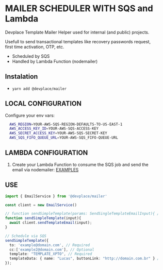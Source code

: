 # MAILER SCHEDULER WITH SQS and Lambda

Devplace Template Mailer Helper used for internal (and public) projects.

Usefull to send transactional templates like recovery passwords request, first time activation, OTP, etc.

- Scheduled by SQS
- Handled by Lambda Function (nodemailer)

## Instalation

* ```yarn add @devplace/mailer```


## LOCAL CONFIGURATION

Configure your env vars:

```bash
  AWS_REGION=YOUR-AWS-SQS-REGION-DEFAULTS-TO-US-EAST-1
  AWS_ACCESS_KEY_ID=YOUR-AWS-SQS-ACCESS-KEY
  AWS_SECRET_ACCESS_KEY=YOUR-AWS-SQS-SECRET-KEY
  AWS_SQS_FIFO_QUEUE_URL=YOUR-AWS-SQS_FIFO-QUEUE-URL
```

## LAMBDA CONFIGURATION

1. Create your Lambda Function to consume the SQS job and send the email via nodemailer: [EXAMPLES](https://www.edwardbeazer.com/sending-email-using-nodemailer-using-a-lambda/)

## USE

```typescript
import { EmailService } from '@devplace/mailer'

const client = new EmailService()

// function sendSimpleTemplate(params: SendSingleTemplateEmailInput){ // Typescript approach
function sendSimpleTemplate(input){
  await client.sendTemplateEmail(input);
}

// Schedule via SQS
sendSimpleTemplate({
  to: 'example@domain.com', // Required
  cc:['example2@domain.com'], // Optional
  template: "TEMPLATE_XPTO", // Required
  templateData: { name: "Lucas", buttonLink: "http://domain.com.br" } // Required
});
```